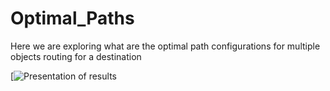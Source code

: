 # Optimal_Paths
Here we are exploring what are the optimal path configurations for multiple objects routing for a destination

[![Presentation of results](https://www.youtube.com/watch?v=AtLQeGqSamI)
